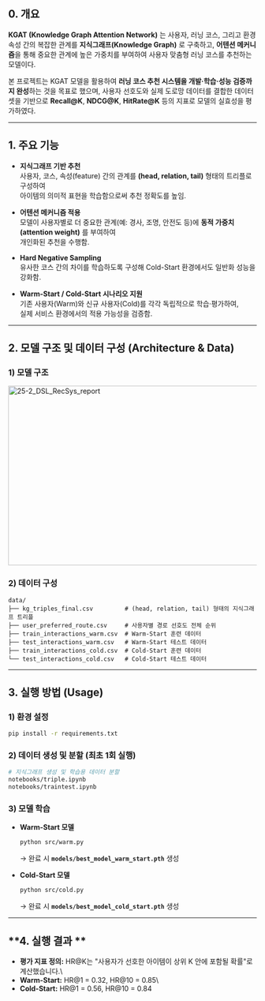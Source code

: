 ## **0. 개요**

**KGAT (Knowledge Graph Attention Network)** 는 사용자, 러닝 코스,
그리고 환경 속성 간의 복잡한 관계를 **지식그래프(Knowledge Graph)** 로
구축하고, **어텐션 메커니즘**을 통해 중요한 관계에 높은 가중치를
부여하여 사용자 맞춤형 러닝 코스를 추천하는 모델이다.

본 프로젝트는 KGAT 모델을 활용하여 **러닝 코스 추천 시스템을
개발·학습·성능 검증까지 완성**하는 것을 목표로 했으며, 사용자 선호도와
실제 도로망 데이터를 결합한 데이터셋을 기반으로 **Recall@K**,
**NDCG@K**, **HitRate@K** 등의 지표로 모델의 실효성을 평가하였다.

------------------------------------------------------------------------

## **1. 주요 기능**

-   **지식그래프 기반 추천**\
    사용자, 코스, 속성(feature) 간의 관계를 **(head, relation, tail)**
    형태의 트리플로 구성하여\
    아이템의 의미적 표현을 학습함으로써 추천 정확도를 높임.

-   **어텐션 메커니즘 적용**\
    모델이 사용자별로 더 중요한 관계(예: 경사, 조명, 안전도 등)에 **동적
    가중치(attention weight)** 를 부여하여\
    개인화된 추천을 수행함.

-   **Hard Negative Sampling**\
    유사한 코스 간의 차이를 학습하도록 구성해 Cold-Start 환경에서도
    일반화 성능을 강화함.

-   **Warm-Start / Cold-Start 시나리오 지원**\
    기존 사용자(Warm)와 신규 사용자(Cold)를 각각 독립적으로
    학습·평가하여,\
    실제 서비스 환경에서의 적용 가능성을 검증함.

------------------------------------------------------------------------

## **2. 모델 구조 및 데이터 구성 (Architecture & Data)**

### **1) 모델 구조**

<img width="1156" height="364" alt="25-2_DSL_RecSys_report" src="https://github.com/user-attachments/assets/c0c7006f-0231-42b8-8d6c-c375ec075a25" />

### **2) 데이터 구성**

    data/
    ├── kg_triples_final.csv         # (head, relation, tail) 형태의 지식그래프 트리플
    ├── user_preferred_route.csv     # 사용자별 경로 선호도 전체 순위
    ├── train_interactions_warm.csv  # Warm-Start 훈련 데이터
    ├── test_interactions_warm.csv   # Warm-Start 테스트 데이터
    ├── train_interactions_cold.csv  # Cold-Start 훈련 데이터
    └── test_interactions_cold.csv   # Cold-Start 테스트 데이터

------------------------------------------------------------------------

## **3. 실행 방법 (Usage)**

### **1) 환경 설정**

``` bash
pip install -r requirements.txt
```

### **2) 데이터 생성 및 분할 (최초 1회 실행)**

``` bash
# 지식그래프 생성 및 학습용 데이터 분할
notebooks/triple.ipynb
notebooks/traintest.ipynb
```

### **3) 모델 학습**

-   **Warm-Start 모델**

    ``` bash
    python src/warm.py
    ```

    → 완료 시 **`models/best_model_warm_start.pth`** 생성

-   **Cold-Start 모델**

    ``` bash
    python src/cold.py
    ```

    → 완료 시 **`models/best_model_cold_start.pth`** 생성

------------------------------------------------------------------------

## **4. 실행 결과 **

-   **평가 지표 정의:** HR@K는 "사용자가 선호한 아이템이 상위 K 안에
    포함될 확률"로 계산했습니다.\
-   **Warm-Start:** HR@1 = 0.32, HR@10 = 0.85\
-   **Cold-Start:** HR@1 = 0.56, HR@10 = 0.84
